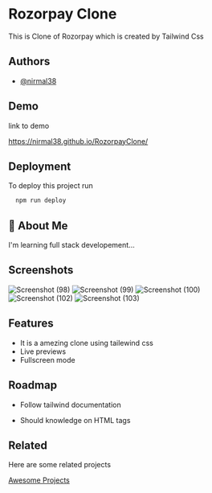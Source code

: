 
# Rozorpay Clone

This is Clone of Rozorpay which is created by Tailwind Css


## Authors

- [@nirmal38](https://www.github.com/nirmal38)


## Demo

 link to demo

 https://nirmal38.github.io/RozorpayClone/
## Deployment

To deploy this project run

```bash
  npm run deploy
```


## 🚀 About Me
I'm learning full stack developement...


## Screenshots
![Screenshot (98)](https://github.com/nirmal38/RozorpayClone/assets/104275025/0c1e90dc-7a3c-474e-afa5-9b946110b76d)
![Screenshot (99)](https://github.com/nirmal38/RozorpayClone/assets/104275025/5342ac22-5933-48c6-bf33-f94a9055ad74)
![Screenshot (100)](https://github.com/nirmal38/RozorpayClone/assets/104275025/ab96de28-64cb-46a3-af41-76cddaf27165)
![Screenshot (102)](https://github.com/nirmal38/RozorpayClone/assets/104275025/8953fe3e-5df4-4020-b440-39f4e8b9b2ad)
![Screenshot (103)](https://github.com/nirmal38/RozorpayClone/assets/104275025/01cc40cf-870d-487b-ad88-62f5333d4341)


## Features

- It is a amezing clone using tailewind css
- Live previews
- Fullscreen mode



## Roadmap

- Follow tailwind documentation

- Should knowledge on HTML tags


## Related

Here are some related projects

[Awesome Projects](https://github.com/nirmal38)

